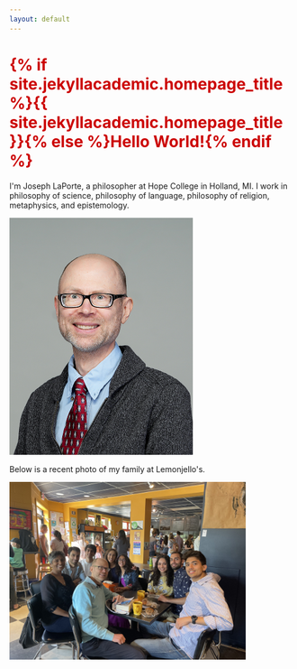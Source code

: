 ```yaml
---
layout: default
---
```


<h1 style="color: #cc0000;">{% if site.jekyllacademic.homepage_title %}{{ site.jekyllacademic.homepage_title }}{% else %}Hello World!{% endif %}</h1> 

I'm Joseph LaPorte, a philosopher at Hope College in Holland, MI. I work in philosophy of science, philosophy of language, philosophy of religion, metaphysics, and epistemology.

<img src="/assets/images/JosephLaporte.jpg" alt="A photo of me" height="420">  

Below is a recent photo of my family at Lemonjello's.  

<img src="/assets/images/family.jpg" alt="A photo of myself with family" width="420">
